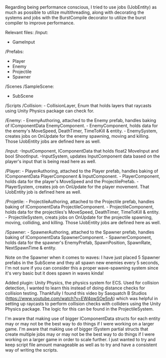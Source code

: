Regarding being performance conscious, I tried to use jobs (IJobEntity) as much as possible to utilize multithreading, along with decorating the systems and jobs with the BurstCompile decorator to utilize the burst compiler to improve performance.

Relevant files:
/Input:
- GameInput

/Prefabs:
- Player	
- Enemy
- Projectile
- Spawner

/Scenes
/SampleScene:
- SubScene

/Scripts
	/Collision:
		- CollisionLayer, Enum that holds layers that raycasts using Unity Physics package can check for.
  
  /Enemy:
		- EnemyAuthoring, attached to the Enemy prefab, handles baking of IComponentData EnemyComponent.
		- EnemyComponent, holds data for the enemy's MoveSpeed, DeathTimer, TimeToKill & entity.
		- EnemySystem, creates jobs on OnUpdate for the enemy spawning, moving and killing. Those IJobEntity jobs are defined here as well.
  
  /Input:
		-InputComponent, IComponentData that holds float2 MoveInput and bool ShootInput.
		-InputSystem, updates InputComponent data based on the player's input that is being read here as well.
  
  /Player:
		- PlayerAuthoring, attached to the Player prefab, handles baking of IComponentData PlayerComponent & InputComponent.
		- PlayerComponent, holds data for the player's MoveSpeed and the ProjectilePrefab.
		- PlayerSystem, creates job on OnUpdate for the player movement. That IJobEntity job is defined here as well.
  
  /Projetile:
		- ProjectileAuthoring, attached to the Projectile prefab, handles baking of IComponentData ProjectileComponent.
		- ProjectileComponent, holds data for the projectiles's MoveSpeed, DeathTimer, TimeToKill & entity.
		- ProjectileSystem, creats jobs on OnUpdate for the projectile spawning, moving, colliding, and killing. Those IJobEntity jobs are defined here as well.
  
  /Spawner:
		- SpawnerAuthoring, attached to the Spawner prefab, handles baking of IComponentData SpawnerComponent.
		- SpawnerComponent, holds data for the spawner's EnemyPrefab, SpawnPosition, SpawnRate, NextSpawnTime & entity.

Note on the Spawner when it comes to waves: I have just placed 5 Spawner prefabs in the SubScene and they all spawn new enemies every 5 seconds, I'm not sure if you can consider this a proper wave-spawning system since it's very basic but it does spawn in waves kinda!

Added plugin: Unity Physics, the physics system for ECS. Used for collision detection, I wanted to learn this instead of doing distance checks for collision testing. Thankfully I found this video by Sasquatch B Studios (https://www.youtube.com/watch?v=EW4pwSOe5nA) which was helpful in setting up raycasts to perform collision checks with colliders using the Unity Physics package. The logic for this can be found in the ProjectileSystem.

I'm aware that making use of bigger IComponentData structs for each entity may or may not be the best way to do things if I were working on a larger game.
I'm aware that making use of bigger ISystem partial structs that create multiple jobs may or may not be the best way to do things if I were working on a larger game in order to scale further. 
I just wanted to try and keep script file amount manageable as well as to try and have a consistent way of writing the scripts.

